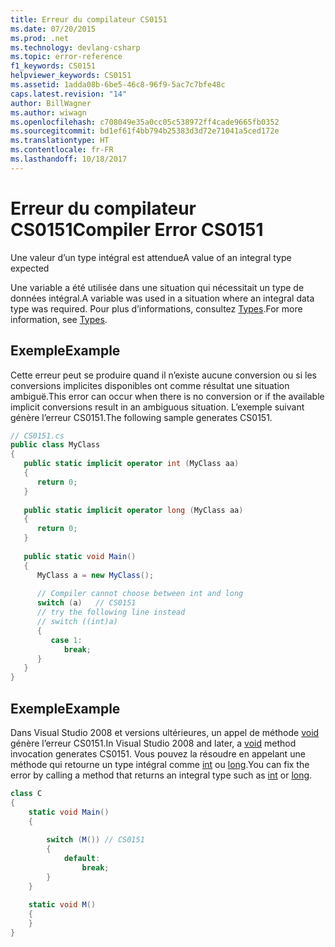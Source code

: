 ```yaml
---
title: Erreur du compilateur CS0151
ms.date: 07/20/2015
ms.prod: .net
ms.technology: devlang-csharp
ms.topic: error-reference
f1_keywords: CS0151
helpviewer_keywords: CS0151
ms.assetid: 1adda08b-6be5-46c8-96f9-5ac7c7bfe48c
caps.latest.revision: "14"
author: BillWagner
ms.author: wiwagn
ms.openlocfilehash: c708049e35a0cc05c538972ff4cade9665fb0352
ms.sourcegitcommit: bd1ef61f4bb794b25383d3d72e71041a5ced172e
ms.translationtype: HT
ms.contentlocale: fr-FR
ms.lasthandoff: 10/18/2017
---
```

# <a name="compiler-error-cs0151"></a><span data-ttu-id="28c5f-102">Erreur du compilateur CS0151</span><span class="sxs-lookup"><span data-stu-id="28c5f-102">Compiler Error CS0151</span></span>
<span data-ttu-id="28c5f-103">Une valeur d’un type intégral est attendue</span><span class="sxs-lookup"><span data-stu-id="28c5f-103">A value of an integral type expected</span></span>  
  
 <span data-ttu-id="28c5f-104">Une variable a été utilisée dans une situation qui nécessitait un type de données intégral.</span><span class="sxs-lookup"><span data-stu-id="28c5f-104">A variable was used in a situation where an integral data type was required.</span></span> <span data-ttu-id="28c5f-105">Pour plus d’informations, consultez [Types](../../../csharp/programming-guide/types/index.md).</span><span class="sxs-lookup"><span data-stu-id="28c5f-105">For more information, see [Types](../../../csharp/programming-guide/types/index.md).</span></span>  
  
## <a name="example"></a><span data-ttu-id="28c5f-106">Exemple</span><span class="sxs-lookup"><span data-stu-id="28c5f-106">Example</span></span>  
 <span data-ttu-id="28c5f-107">Cette erreur peut se produire quand il n’existe aucune conversion ou si les conversions implicites disponibles ont comme résultat une situation ambiguë.</span><span class="sxs-lookup"><span data-stu-id="28c5f-107">This error can occur when there is no conversion or if the available implicit conversions result in an ambiguous situation.</span></span> <span data-ttu-id="28c5f-108">L’exemple suivant génère l’erreur CS0151.</span><span class="sxs-lookup"><span data-stu-id="28c5f-108">The following sample generates CS0151.</span></span>  
  
```csharp  
// CS0151.cs  
public class MyClass  
{  
   public static implicit operator int (MyClass aa)  
   {  
      return 0;  
   }  
  
   public static implicit operator long (MyClass aa)  
   {  
      return 0;  
   }  
  
   public static void Main()  
   {  
      MyClass a = new MyClass();  
  
      // Compiler cannot choose between int and long  
      switch (a)   // CS0151  
      // try the following line instead  
      // switch ((int)a)  
      {  
         case 1:  
            break;  
      }  
   }  
}  
```  
  
## <a name="example"></a><span data-ttu-id="28c5f-109">Exemple</span><span class="sxs-lookup"><span data-stu-id="28c5f-109">Example</span></span>  
 <span data-ttu-id="28c5f-110">Dans Visual Studio 2008 et versions ultérieures, un appel de méthode [void](../../../csharp/language-reference/keywords/void.md) génère l’erreur CS0151.</span><span class="sxs-lookup"><span data-stu-id="28c5f-110">In Visual Studio 2008 and later, a [void](../../../csharp/language-reference/keywords/void.md) method invocation generates CS0151.</span></span> <span data-ttu-id="28c5f-111">Vous pouvez la résoudre en appelant une méthode qui retourne un type intégral comme [int](../../../csharp/language-reference/keywords/int.md) ou [long](../../../csharp/language-reference/keywords/long.md).</span><span class="sxs-lookup"><span data-stu-id="28c5f-111">You can fix the error by calling a method that returns an integral type such as [int](../../../csharp/language-reference/keywords/int.md) or [long](../../../csharp/language-reference/keywords/long.md).</span></span>  
  
```csharp  
class C  
{  
    static void Main()  
    {  
  
        switch (M()) // CS0151  
        {  
            default:  
                break;  
        }  
    }  
  
    static void M()  
    {  
    }  
}  
```
